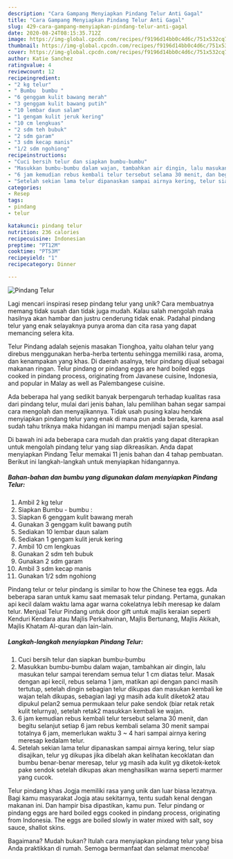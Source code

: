 ```yaml
---
description: "Cara Gampang Menyiapkan Pindang Telur Anti Gagal"
title: "Cara Gampang Menyiapkan Pindang Telur Anti Gagal"
slug: 429-cara-gampang-menyiapkan-pindang-telur-anti-gagal
date: 2020-08-24T08:15:35.712Z
image: https://img-global.cpcdn.com/recipes/f9196d14bb0c4d6c/751x532cq70/pindang-telur-foto-resep-utama.jpg
thumbnail: https://img-global.cpcdn.com/recipes/f9196d14bb0c4d6c/751x532cq70/pindang-telur-foto-resep-utama.jpg
cover: https://img-global.cpcdn.com/recipes/f9196d14bb0c4d6c/751x532cq70/pindang-telur-foto-resep-utama.jpg
author: Katie Sanchez
ratingvalue: 4
reviewcount: 12
recipeingredient:
- "2 kg telur"
- " Bumbu  bumbu "
- "6 genggam kulit bawang merah"
- "3 genggam kulit bawang putih"
- "10 lembar daun salam"
- "1 gengam kulit jeruk kering"
- "10 cm lengkuas"
- "2 sdm teh bubuk"
- "2 sdm garam"
- "3 sdm kecap manis"
- "1/2 sdm ngohiong"
recipeinstructions:
- "Cuci bersih telur dan siapkan bumbu-bumbu"
- "Masukkan bumbu-bumbu dalam wajan, tambahkan air dingin, lalu masukan telur sampai terendam semua telur 1 cm diatas telur. Masak dengan api kecil, rebus selama 1 jam, matikan api dengan panci masih tertutup, setelah dingin sebagian telur dikupas dan masukan kembali ke wajan telah dikupas, sebagian lagi yg masih ada kulit diketok2 atau dipukul pelan2 semua permukaan telur pake sendok (biar retak retak kulit telurnya), setelah retak2 masukkan kembali ke wajan."
- "6 jam kemudian rebus kembali telur tersebut selama 30 menit, dan begitu selanjut setiap 6 jam rebus kembali selama 30 menit sampai totalnya 6 jam, memerlukan waktu 3 ~ 4 hari sampai airnya kering meresap kedalam telur."
- "Setelah sekian lama telur dipanaskan sampai airnya kering, telur siap disajikan, telur yg dikupas jika dibelah akan kelihatan kecoklatan dan bumbu benar-benar meresap, telur yg masih ada kulit yg diketok-ketok pake sendok setelah dikupas akan menghasilkan warna seperti marmer yang cucok."
categories:
- Resep
tags:
- pindang
- telur

katakunci: pindang telur 
nutrition: 236 calories
recipecuisine: Indonesian
preptime: "PT12M"
cooktime: "PT53M"
recipeyield: "1"
recipecategory: Dinner

---
```



![Pindang Telur](https://img-global.cpcdn.com/recipes/f9196d14bb0c4d6c/751x532cq70/pindang-telur-foto-resep-utama.jpg)

Lagi mencari inspirasi resep pindang telur yang unik? Cara membuatnya memang tidak susah dan tidak juga mudah. Kalau salah mengolah maka hasilnya akan hambar dan justru cenderung tidak enak. Padahal pindang telur yang enak selayaknya punya aroma dan cita rasa yang dapat memancing selera kita.

Telur Pindang adalah sejenis masakan Tionghoa, yaitu olahan telur yang direbus menggunakan herba-herba tertentu sehingga memiliki rasa, aroma, dan kenampakan yang khas. Di daerah asalnya, telur pindang dijual sebagai makanan ringan. Telur pindang or pindang eggs are hard boiled eggs cooked in pindang process, originating from Javanese cuisine, Indonesia, and popular in Malay as well as Palembangese cuisine.

Ada beberapa hal yang sedikit banyak berpengaruh terhadap kualitas rasa dari pindang telur, mulai dari jenis bahan, lalu pemilihan bahan segar sampai cara mengolah dan menyajikannya. Tidak usah pusing kalau hendak menyiapkan pindang telur yang enak di mana pun anda berada, karena asal sudah tahu triknya maka hidangan ini mampu menjadi sajian spesial.


Di bawah ini ada beberapa cara mudah dan praktis yang dapat diterapkan untuk mengolah pindang telur yang siap dikreasikan. Anda dapat menyiapkan Pindang Telur memakai 11 jenis bahan dan 4 tahap pembuatan. Berikut ini langkah-langkah untuk menyiapkan hidangannya.

<!--inarticleads1-->

##### Bahan-bahan dan bumbu yang digunakan dalam menyiapkan Pindang Telur:

1. Ambil 2 kg telur
1. Siapkan  Bumbu - bumbu :
1. Siapkan 6 genggam kulit bawang merah
1. Gunakan 3 genggam kulit bawang putih
1. Sediakan 10 lembar daun salam
1. Sediakan 1 gengam kulit jeruk kering
1. Ambil 10 cm lengkuas
1. Gunakan 2 sdm teh bubuk
1. Gunakan 2 sdm garam
1. Ambil 3 sdm kecap manis
1. Gunakan 1/2 sdm ngohiong


Pindang telur or telur pindang is similar to how the Chinese tea eggs. Ada beberapa saran untuk kamu saat memasak telur pindang. Pertama, gunakan api kecil dalam waktu lama agar warna cokelatnya lebih meresap ke dalam telur. Menjual Telur Pindang untuk door gift untuk majlis keraian seperti Kenduri Kendara atau Majlis Perkahwinan, Majlis Bertunang, Majlis Akikah, Majlis Khatam Al-quran dan lain-lain. 

<!--inarticleads2-->

##### Langkah-langkah menyiapkan Pindang Telur:

1. Cuci bersih telur dan siapkan bumbu-bumbu
1. Masukkan bumbu-bumbu dalam wajan, tambahkan air dingin, lalu masukan telur sampai terendam semua telur 1 cm diatas telur. Masak dengan api kecil, rebus selama 1 jam, matikan api dengan panci masih tertutup, setelah dingin sebagian telur dikupas dan masukan kembali ke wajan telah dikupas, sebagian lagi yg masih ada kulit diketok2 atau dipukul pelan2 semua permukaan telur pake sendok (biar retak retak kulit telurnya), setelah retak2 masukkan kembali ke wajan.
1. 6 jam kemudian rebus kembali telur tersebut selama 30 menit, dan begitu selanjut setiap 6 jam rebus kembali selama 30 menit sampai totalnya 6 jam, memerlukan waktu 3 ~ 4 hari sampai airnya kering meresap kedalam telur.
1. Setelah sekian lama telur dipanaskan sampai airnya kering, telur siap disajikan, telur yg dikupas jika dibelah akan kelihatan kecoklatan dan bumbu benar-benar meresap, telur yg masih ada kulit yg diketok-ketok pake sendok setelah dikupas akan menghasilkan warna seperti marmer yang cucok.


Telur pindang khas Jogja memiliki rasa yang unik dan luar biasa lezatnya. Bagi kamu masyarakat Jogja atau sekitarnya, tentu sudah kenal dengan makanan ini. Dan hampir bisa dipastikan, kamu pun. Telur pindang or pindang eggs are hard boiled eggs cooked in pindang process, originating from Indonesia. The eggs are boiled slowly in water mixed with salt, soy sauce, shallot skins. 

Bagaimana? Mudah bukan? Itulah cara menyiapkan pindang telur yang bisa Anda praktikkan di rumah. Semoga bermanfaat dan selamat mencoba!
